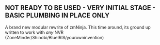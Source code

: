 
## NOT READY TO BE USED - VERY INITIAL STAGE - BASIC PLUMBING IN PLACE ONLY ##

A brand new modular rewrite of zmNinja. This time around, its ground up written to work with _any_ NVR (ZoneMinder/Shinobi/BlueIRIS/yourowninvention)

